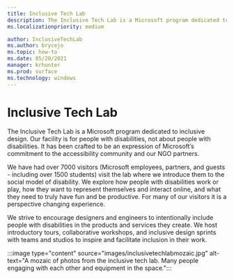 ```yaml
---
title: Inclusive Tech Lab
description: The Inclusive Tech Lab is a Microsoft program dedicated to inclusive design.
ms.localizationpriority: medium

author: InclusiveTechLab
ms.author: brycejo 
ms.topic: how-to
ms.date: 05/20/2021
manager: krhunter
ms.prod: surface
ms.technology: windows
---
```


# Inclusive Tech Lab

The Inclusive Tech Lab is a Microsoft program dedicated to inclusive design. Our facility is for people with disabilities, not about people with disabilities. It has been crafted to be an expression of Microsoft’s commitment to the accessibility community and our NGO partners.

We have had over 7000 visitors (Microsoft employees, partners, and guests - including over 1500 students) visit the lab where we introduce them to the social model of disability. We explore how people with disabilities work or play, how they want to represent themselves and interact online, and what they need to truly have fun and be productive. For many of our visitors it is a perspective changing experience.

We strive to encourage designers and engineers to intentionally include people with disabilities in the products and services they create. We host introductory tours, collaborative workshops, and inclusive design sprints with teams and studios to inspire and facilitate inclusion in their work.

:::image type="content" source="images/inclusivetechlabmozaic.jpg" alt-text="A mozaic of photos from the inclusive tech lab. Many people engaging with each other and equipment in the space.":::